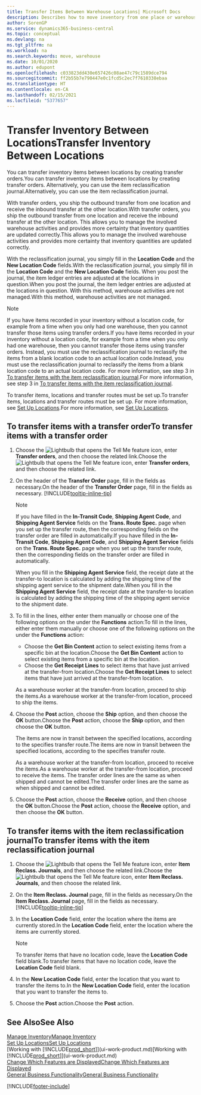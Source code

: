 ```yaml
---
title: Transfer Items Between Warehouse Locations| Microsoft Docs
description: Describes how to move inventory from one place or warehouse to another, either with the reclassification journal or with transfer orders.
author: SorenGP
ms.service: dynamics365-business-central
ms.topic: conceptual
ms.devlang: na
ms.tgt_pltfrm: na
ms.workload: na
ms.search.keywords: move, warehouse
ms.date: 10/01/2020
ms.author: edupont
ms.openlocfilehash: c033823dd430e657426c08ae47c79c1589dce794
ms.sourcegitcommit: ff2b55b7e790447e0c1fcd5c2ec7f7610338ebaa
ms.translationtype: HT
ms.contentlocale: en-CA
ms.lasthandoff: 02/15/2021
ms.locfileid: "5377657"
---
```

# <a name="transfer-inventory-between-locations"></a><span data-ttu-id="f70e9-103">Transfer Inventory Between Locations</span><span class="sxs-lookup"><span data-stu-id="f70e9-103">Transfer Inventory Between Locations</span></span>
<span data-ttu-id="f70e9-104">You can transfer inventory items between locations by creating transfer orders.</span><span class="sxs-lookup"><span data-stu-id="f70e9-104">You can transfer inventory items between locations by creating transfer orders.</span></span> <span data-ttu-id="f70e9-105">Alternatively, you can use the item reclassification journal.</span><span class="sxs-lookup"><span data-stu-id="f70e9-105">Alternatively, you can use the item reclassification journal.</span></span>

<span data-ttu-id="f70e9-106">With transfer orders, you ship the outbound transfer from one location and receive the inbound transfer at the other location.</span><span class="sxs-lookup"><span data-stu-id="f70e9-106">With transfer orders, you ship the outbound transfer from one location and receive the inbound transfer at the other location.</span></span> <span data-ttu-id="f70e9-107">This allows you to manage the involved warehouse activities and provides more certainty that inventory quantities are updated correctly.</span><span class="sxs-lookup"><span data-stu-id="f70e9-107">This allows you to manage the involved warehouse activities and provides more certainty that inventory quantities are updated correctly.</span></span>

<span data-ttu-id="f70e9-108">With the reclassification journal, you simply fill in the **Location Code** and the **New Location Code** fields.</span><span class="sxs-lookup"><span data-stu-id="f70e9-108">With the reclassification journal, you simply fill in the **Location Code** and the **New Location Code** fields.</span></span> <span data-ttu-id="f70e9-109">When you post the journal, the item ledger entries are adjusted at the locations in question.</span><span class="sxs-lookup"><span data-stu-id="f70e9-109">When you post the journal, the item ledger entries are adjusted at the locations in question.</span></span> <span data-ttu-id="f70e9-110">With this method, warehouse activities are not managed.</span><span class="sxs-lookup"><span data-stu-id="f70e9-110">With this method, warehouse activities are not managed.</span></span>

> [!NOTE]  
>   <span data-ttu-id="f70e9-111">If you have items recorded in your inventory without a location code, for example from a time when you only had one warehouse, then you cannot transfer those items using transfer orders.</span><span class="sxs-lookup"><span data-stu-id="f70e9-111">If you have items recorded in your inventory without a location code, for example from a time when you only had one warehouse, then you cannot transfer those items using transfer orders.</span></span> <span data-ttu-id="f70e9-112">Instead, you must use the reclassification journal to reclassify the items from a blank location code to an actual location code.</span><span class="sxs-lookup"><span data-stu-id="f70e9-112">Instead, you must use the reclassification journal to reclassify the items from a blank location code to an actual location code.</span></span>  <span data-ttu-id="f70e9-113">For more information, see step 3 in [To transfer items with the item reclassification journal](inventory-how-transfer-between-locations.md#to-transfer-items-with-the-item-reclassification-journal).</span><span class="sxs-lookup"><span data-stu-id="f70e9-113">For more information, see step 3 in [To transfer items with the item reclassification journal](inventory-how-transfer-between-locations.md#to-transfer-items-with-the-item-reclassification-journal).</span></span>

<span data-ttu-id="f70e9-114">To transfer items, locations and transfer routes must be set up.</span><span class="sxs-lookup"><span data-stu-id="f70e9-114">To transfer items, locations and transfer routes must be set up.</span></span> <span data-ttu-id="f70e9-115">For more information, see [Set Up Locations](inventory-how-setup-locations.md).</span><span class="sxs-lookup"><span data-stu-id="f70e9-115">For more information, see [Set Up Locations](inventory-how-setup-locations.md).</span></span>

## <a name="to-transfer-items-with-a-transfer-order"></a><span data-ttu-id="f70e9-116">To transfer items with a transfer order</span><span class="sxs-lookup"><span data-stu-id="f70e9-116">To transfer items with a transfer order</span></span>
1. <span data-ttu-id="f70e9-117">Choose the ![Lightbulb that opens the Tell Me feature](media/ui-search/search_small.png "Tell me what you want to do") icon, enter **Transfer orders**, and then choose the related link.</span><span class="sxs-lookup"><span data-stu-id="f70e9-117">Choose the ![Lightbulb that opens the Tell Me feature](media/ui-search/search_small.png "Tell me what you want to do") icon, enter **Transfer orders**, and then choose the related link.</span></span>
2. <span data-ttu-id="f70e9-118">On the header of the **Transfer Order** page, fill in the fields as necessary.</span><span class="sxs-lookup"><span data-stu-id="f70e9-118">On the header of the **Transfer Order** page, fill in the fields as necessary.</span></span> [!INCLUDE[tooltip-inline-tip](includes/tooltip-inline-tip_md.md)]

    > [!NOTE]  
    >   <span data-ttu-id="f70e9-119">If you have filled in the **In-Transit Code**, **Shipping Agent Code**, and **Shipping Agent Service** fields on the **Trans. Route Spec.** page when you set up the transfer route, then the corresponding fields on the transfer order are filled in automatically.</span><span class="sxs-lookup"><span data-stu-id="f70e9-119">If you have filled in the **In-Transit Code**, **Shipping Agent Code**, and **Shipping Agent Service** fields on the **Trans. Route Spec.** page when you set up the transfer route, then the corresponding fields on the transfer order are filled in automatically.</span></span>

    <span data-ttu-id="f70e9-120">When you fill in the **Shipping Agent Service** field, the receipt date at the transfer-to location is calculated by adding the shipping time of the shipping agent service to the shipment date.</span><span class="sxs-lookup"><span data-stu-id="f70e9-120">When you fill in the **Shipping Agent Service** field, the receipt date at the transfer-to location is calculated by adding the shipping time of the shipping agent service to the shipment date.</span></span>

3. <span data-ttu-id="f70e9-121">To fill in the lines, either enter them manually or choose one of the following options on the under the **Functions** action:</span><span class="sxs-lookup"><span data-stu-id="f70e9-121">To fill in the lines, either enter them manually or choose one of the following options on the under the **Functions** action:</span></span>
    - <span data-ttu-id="f70e9-122">Choose the **Get Bin Content** action to select existing items from a specific bin at the location.</span><span class="sxs-lookup"><span data-stu-id="f70e9-122">Choose the **Get Bin Content** action to select existing items from a specific bin at the location.</span></span>
    - <span data-ttu-id="f70e9-123">Choose the **Get Receipt Lines** to select items that have just arrived at the transfer-from location.</span><span class="sxs-lookup"><span data-stu-id="f70e9-123">Choose the **Get Receipt Lines** to select items that have just arrived at the transfer-from location.</span></span>   

    <span data-ttu-id="f70e9-124">As a warehouse worker at the transfer-from location, proceed to ship the items.</span><span class="sxs-lookup"><span data-stu-id="f70e9-124">As a warehouse worker at the transfer-from location, proceed to ship the items.</span></span>
4. <span data-ttu-id="f70e9-125">Choose the **Post** action, choose the **Ship** option, and then choose the **OK** button.</span><span class="sxs-lookup"><span data-stu-id="f70e9-125">Choose the **Post** action, choose the **Ship** option, and then choose the **OK** button.</span></span>

    <span data-ttu-id="f70e9-126">The items are now in transit between the specified locations, according to the specifies transfer route.</span><span class="sxs-lookup"><span data-stu-id="f70e9-126">The items are now in transit between the specified locations, according to the specifies transfer route.</span></span>

    <span data-ttu-id="f70e9-127">As a warehouse worker at the transfer-from location, proceed to receive the items.</span><span class="sxs-lookup"><span data-stu-id="f70e9-127">As a warehouse worker at the transfer-from location, proceed to receive the items.</span></span> <span data-ttu-id="f70e9-128">The transfer order lines are the same as when shipped and cannot be edited.</span><span class="sxs-lookup"><span data-stu-id="f70e9-128">The transfer order lines are the same as when shipped and cannot be edited.</span></span>
5. <span data-ttu-id="f70e9-129">Choose the **Post** action, choose the **Receive** option, and then choose the **OK** button.</span><span class="sxs-lookup"><span data-stu-id="f70e9-129">Choose the **Post** action, choose the **Receive** option, and then choose the **OK** button.</span></span>

## <a name="to-transfer-items-with-the-item-reclassification-journal"></a><span data-ttu-id="f70e9-130">To transfer items with the item reclassification journal</span><span class="sxs-lookup"><span data-stu-id="f70e9-130">To transfer items with the item reclassification journal</span></span>
1. <span data-ttu-id="f70e9-131">Choose the ![Lightbulb that opens the Tell Me feature](media/ui-search/search_small.png "Tell me what you want to do") icon, enter **Item Reclass. Journals**, and then choose the related link.</span><span class="sxs-lookup"><span data-stu-id="f70e9-131">Choose the ![Lightbulb that opens the Tell Me feature](media/ui-search/search_small.png "Tell me what you want to do") icon, enter **Item Reclass. Journals**, and then choose the related link.</span></span>
2. <span data-ttu-id="f70e9-132">On the **Item Reclass. Journal** page, fill in the fields as necessary.</span><span class="sxs-lookup"><span data-stu-id="f70e9-132">On the **Item Reclass. Journal** page, fill in the fields as necessary.</span></span> [!INCLUDE[tooltip-inline-tip](includes/tooltip-inline-tip_md.md)]
3. <span data-ttu-id="f70e9-133">In the **Location Code** field, enter the location where the items are currently stored.</span><span class="sxs-lookup"><span data-stu-id="f70e9-133">In the **Location Code** field, enter the location where the items are currently stored.</span></span>

    > [!NOTE]  
    >   <span data-ttu-id="f70e9-134">To transfer items that have no location code, leave the **Location Code** field blank.</span><span class="sxs-lookup"><span data-stu-id="f70e9-134">To transfer items that have no location code, leave the **Location Code** field blank.</span></span>
4. <span data-ttu-id="f70e9-135">In the **New Location Code** field, enter the location that you want to transfer the items to.</span><span class="sxs-lookup"><span data-stu-id="f70e9-135">In the **New Location Code** field, enter the location that you want to transfer the items to.</span></span>
5. <span data-ttu-id="f70e9-136">Choose the **Post** action.</span><span class="sxs-lookup"><span data-stu-id="f70e9-136">Choose the **Post** action.</span></span>

## <a name="see-also"></a><span data-ttu-id="f70e9-137">See Also</span><span class="sxs-lookup"><span data-stu-id="f70e9-137">See Also</span></span>
[<span data-ttu-id="f70e9-138">Manage Inventory</span><span class="sxs-lookup"><span data-stu-id="f70e9-138">Manage Inventory</span></span>](inventory-manage-inventory.md)  
[<span data-ttu-id="f70e9-139">Set Up Locations</span><span class="sxs-lookup"><span data-stu-id="f70e9-139">Set Up Locations</span></span>](inventory-how-setup-locations.md)  
<span data-ttu-id="f70e9-140">[Working with [!INCLUDE[prod_short](includes/prod_short.md)]](ui-work-product.md)</span><span class="sxs-lookup"><span data-stu-id="f70e9-140">[Working with [!INCLUDE[prod_short](includes/prod_short.md)]](ui-work-product.md)</span></span>  
[<span data-ttu-id="f70e9-141">Change Which Features are Displayed</span><span class="sxs-lookup"><span data-stu-id="f70e9-141">Change Which Features are Displayed</span></span>](ui-experiences.md)  
[<span data-ttu-id="f70e9-142">General Business Functionality</span><span class="sxs-lookup"><span data-stu-id="f70e9-142">General Business Functionality</span></span>](ui-across-business-areas.md)


[!INCLUDE[footer-include](includes/footer-banner.md)]